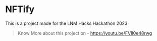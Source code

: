 # NFTify
This is a project made for the LNM Hacks Hackathon 2023

> Know More about this project on - https://youtu.be/FVIl0e48rwg
